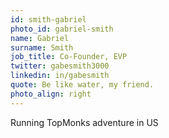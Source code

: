 ```yaml
---
id: smith-gabriel
photo_id: gabriel-smith
name: Gabriel
surname: Smith
job_title: Co-Founder, EVP
twitter: gabesmith3000
linkedin: in/gabesmith
quote: Be like water, my friend.
photo_align: right
---
```


Running TopMonks adventure in US
